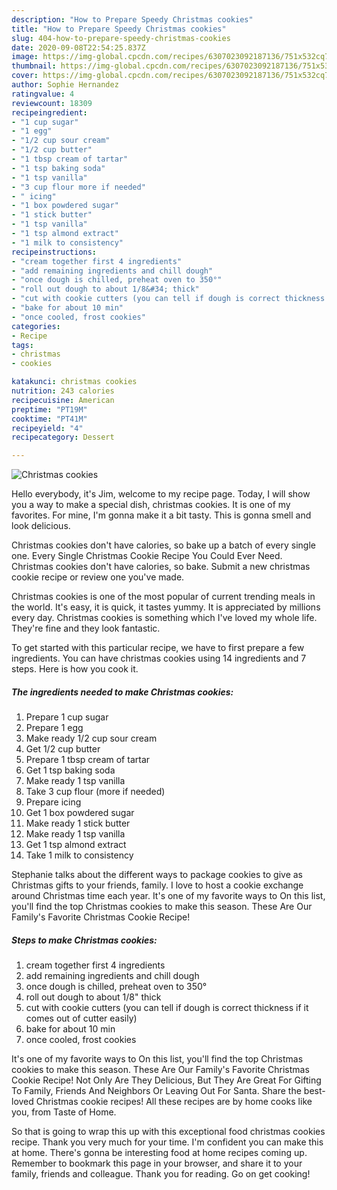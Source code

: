 ```yaml
---
description: "How to Prepare Speedy Christmas cookies"
title: "How to Prepare Speedy Christmas cookies"
slug: 404-how-to-prepare-speedy-christmas-cookies
date: 2020-09-08T22:54:25.837Z
image: https://img-global.cpcdn.com/recipes/6307023092187136/751x532cq70/christmas-cookies-recipe-main-photo.jpg
thumbnail: https://img-global.cpcdn.com/recipes/6307023092187136/751x532cq70/christmas-cookies-recipe-main-photo.jpg
cover: https://img-global.cpcdn.com/recipes/6307023092187136/751x532cq70/christmas-cookies-recipe-main-photo.jpg
author: Sophie Hernandez
ratingvalue: 4
reviewcount: 18309
recipeingredient:
- "1 cup sugar"
- "1 egg"
- "1/2 cup sour cream"
- "1/2 cup butter"
- "1 tbsp cream of tartar"
- "1 tsp baking soda"
- "1 tsp vanilla"
- "3 cup flour more if needed"
- " icing"
- "1 box powdered sugar"
- "1 stick butter"
- "1 tsp vanilla"
- "1 tsp almond extract"
- "1 milk to consistency"
recipeinstructions:
- "cream together first 4 ingredients"
- "add remaining ingredients and chill dough"
- "once dough is chilled, preheat oven to 350°"
- "roll out dough to about 1/8&#34; thick"
- "cut with cookie cutters (you can tell if dough is correct thickness if it comes out of cutter easily)"
- "bake for about 10 min"
- "once cooled, frost cookies"
categories:
- Recipe
tags:
- christmas
- cookies

katakunci: christmas cookies 
nutrition: 243 calories
recipecuisine: American
preptime: "PT19M"
cooktime: "PT41M"
recipeyield: "4"
recipecategory: Dessert

---
```



![Christmas cookies](https://img-global.cpcdn.com/recipes/6307023092187136/751x532cq70/christmas-cookies-recipe-main-photo.jpg)

Hello everybody, it's Jim, welcome to my recipe page. Today, I will show you a way to make a special dish, christmas cookies. It is one of my favorites. For mine, I'm gonna make it a bit tasty. This is gonna smell and look delicious.

Christmas cookies don&#39;t have calories, so bake up a batch of every single one. Every Single Christmas Cookie Recipe You Could Ever Need. Christmas cookies don&#39;t have calories, so bake. Submit a new christmas cookie recipe or review one you&#39;ve made.

Christmas cookies is one of the most popular of current trending meals in the world. It's easy, it is quick, it tastes yummy. It is appreciated by millions every day. Christmas cookies is something which I've loved my whole life. They're fine and they look fantastic.


To get started with this particular recipe, we have to first prepare a few ingredients. You can have christmas cookies using 14 ingredients and 7 steps. Here is how you cook it.

<!--inarticleads1-->

##### The ingredients needed to make Christmas cookies:

1. Prepare 1 cup sugar
1. Prepare 1 egg
1. Make ready 1/2 cup sour cream
1. Get 1/2 cup butter
1. Prepare 1 tbsp cream of tartar
1. Get 1 tsp baking soda
1. Make ready 1 tsp vanilla
1. Take 3 cup flour (more if needed)
1. Prepare  icing
1. Get 1 box powdered sugar
1. Make ready 1 stick butter
1. Make ready 1 tsp vanilla
1. Get 1 tsp almond extract
1. Take 1 milk to consistency


Stephanie talks about the different ways to package cookies to give as Christmas gifts to your friends, family. I love to host a cookie exchange around Christmas time each year. It&#39;s one of my favorite ways to On this list, you&#39;ll find the top Christmas cookies to make this season. These Are Our Family&#39;s Favorite Christmas Cookie Recipe! 

<!--inarticleads2-->

##### Steps to make Christmas cookies:

1. cream together first 4 ingredients
1. add remaining ingredients and chill dough
1. once dough is chilled, preheat oven to 350°
1. roll out dough to about 1/8&#34; thick
1. cut with cookie cutters (you can tell if dough is correct thickness if it comes out of cutter easily)
1. bake for about 10 min
1. once cooled, frost cookies


It&#39;s one of my favorite ways to On this list, you&#39;ll find the top Christmas cookies to make this season. These Are Our Family&#39;s Favorite Christmas Cookie Recipe! Not Only Are They Delicious, But They Are Great For Gifting To Family, Friends And Neighbors Or Leaving Out For Santa. Share the best-loved Christmas cookie recipes! All these recipes are by home cooks like you, from Taste of Home. 

So that is going to wrap this up with this exceptional food christmas cookies recipe. Thank you very much for your time. I'm confident you can make this at home. There's gonna be interesting food at home recipes coming up. Remember to bookmark this page in your browser, and share it to your family, friends and colleague. Thank you for reading. Go on get cooking!
